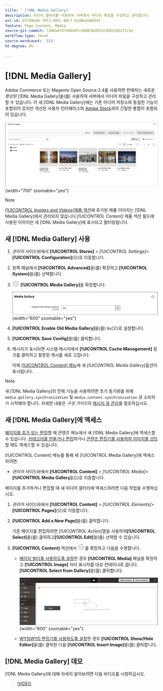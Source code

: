```yaml
---
title: ' [!DNL Media Gallery]'
description: 미디어 갤러리를 사용하여 서버에서 미디어 파일을 구성하고 관리합니다.
exl-id: bf730e46-70f3-405c-88cf-62d0a3e8634f
feature: Page Content, Media
source-git-commit: 7288a4f47940e07c4d083826532308228d271c5e
workflow-type: tm+mt
source-wordcount: '313'
ht-degree: 0%

---
```


# [!DNL Media Gallery]

Adobe Commerce 또는 Magento Open Source 2.4를 사용하면 판매자는 새로운 _향상된_ [!DNL Media Gallery]을(를) 사용하여 서버에서 미디어 파일을 구성하고 관리할 수 있습니다. 이 새 [!DNL Media Gallery]에는 기존 미디어 저장소와 동일한 기능이 포함되어 있지만 개선된 사용자 인터페이스와 [Adobe Stock][adobe-stock]과의 긴밀한 통합이 포함되어 있습니다.

![미디어 갤러리 격자에 표시된 이미지](./assets/media-gallery-grid.png){width="700" zoomable="yes"}

>[!NOTE]
>
>[_[!UICONTROL Images and Videos]_&#x200B;제품 섹션](../catalog/product-image.md#upload-an-image)에 추가된 제품 이미지는 [!DNL Media Gallery]에서 관리되지 않습니다._[!UICONTROL Content]_ 제품 섹션 필드에 사용된 이미지만 새 [!DNL Media Gallery]에 표시되고 필터링됩니다.

## 새 [!DNL Media Gallery] 사용

1. _관리자_ 사이드바에서 **[!UICONTROL Stores]** > _[!UICONTROL Settings]_>**[!UICONTROL Configuration]**(으)로 이동합니다.

1. 왼쪽 패널에서 **[!UICONTROL Advanced]**&#x200B;을(를) 확장하고 **[!UICONTROL System]**&#x200B;을(를) 선택합니다.

1. ![확장 선택기](../assets/icon-display-expand.png) **[!UICONTROL Media Gallery]**&#x200B;을 확장합니다.

   ![고급 구성 - [!DNL Media Gallery]](./assets/system-media-gallery.png){width="600" zoomable="yes"}

1. **[!UICONTROL Enable Old Media Gallery]**&#x200B;을(를) `No`(으)로 설정합니다.

1. **[!UICONTROL Save Config]**&#x200B;을(를) 클릭합니다.

1. 메시지가 표시되면 시스템 메시지에서 **[!UICONTROL Cache Management]** 링크를 클릭하고 잘못된 캐시를 새로 고칩니다.

   이제 [[!UICONTROL Content] 메뉴](/help/content-design/content-menu.md)에 새 _[!UICONTROL Media Gallery]_&#x200B;옵션이 표시됩니다.

>[!NOTE]
>
>새 [!DNL Media Gallery]의 전체 기능을 사용하려면 초기 동기화를 위해 `media.gallery.synchronization` 및 `media.content.synchronization` 큐 소비자가 시작해야 합니다. 자세한 내용은 _구성 가이드_&#x200B;의 [메시지 큐 관리](https://experienceleague.adobe.com/docs/commerce-operations/configuration-guide/message-queues/manage-message-queues.html)를 참조하십시오.

## 새 [!DNL Media Gallery]에 액세스

[페이지를 추가 또는 편집](/help/content-design/page-add.md)할 때 콘텐츠 메뉴에서 새 [!DNL Media Gallery]에 액세스할 수 있습니다. [카테고리를 만들거나 편집](/help/catalog/category-create.md)하거나 [콘텐츠 편집기를 사용하여 이미지를 삽입](/help/content-design/editor-insert-image.md)할 때도 액세스할 수 있습니다.

[!UICONTROL Content] 메뉴를 통해 새 [!UICONTROL Media Gallery]에 액세스하려면:

- _관리자_ 사이드바에서 **[!UICONTROL Content]** > _[!UICONTROL Media]_>**[!UICONTROL Media Gallery]**(으)로 이동합니다.

페이지를 추가하거나 편집할 때 새 미디어 갤러리에 액세스하려면 다음 작업을 수행하십시오.

1. _관리자_ 사이드바에서 **[!UICONTROL Content]** > _[!UICONTROL Elements]_>**[!UICONTROL Pages]**(으)로 이동합니다.

1. **[!UICONTROL Add a New Page]**&#x200B;을(를) 클릭합니다.

   기존 페이지를 편집하려면 _[!UICONTROL Action]_&#x200B;열을 사용하여&#x200B;**[!UICONTROL Select]**&#x200B;을(를) 클릭하고&#x200B;**[!UICONTROL Edit]**&#x200B;을(를) 선택할 수 있습니다.

1. **[!UICONTROL Content]** 섹션에서 ![확장 선택기](../assets/icon-display-expand.png)를 확장하고 다음을 수행합니다.

   - [페이지 빌더를 사용하도록 설정](../page-builder/setup.md)한 경우 **[!UICONTROL Media]** 패널을 확장하고 **[!UICONTROL Image]** 자리 표시자를 대상 컨테이너로 끕니다. **[!UICONTROL Select from Gallery]**&#x200B;을(를) 클릭합니다.

     ![이미지를 스테이지로 드래그](./assets/pb-media-image-drag.png){width="600" zoomable="yes"}

   - [WYSIWYG 편집기를 사용하도록 설정](/help/content-design/editor.md)한 경우 **[!UICONTROL Show/Hide Editor]**&#x200B;을(를) 클릭한 다음 **[!UICONTROL Insert Image]**&#x200B;을(를) 클릭합니다.

## [!DNL Media Gallery] 데모

[!DNL Media Gallery]에 대해 자세히 알아보려면 다음 비디오를 시청하십시오.

>[!VIDEO](https://video.tv.adobe.com/v/343785?quality=12&learn=on)

[adobe-stock]: https://stock.adobe.com


